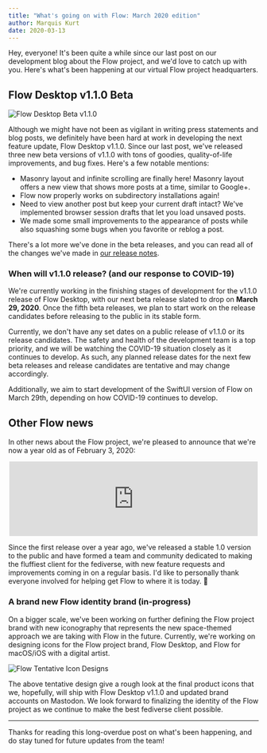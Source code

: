 ```yaml
---
title: "What's going on with Flow: March 2020 edition"
author: Marquis Kurt
date: 2020-03-13
---
```


Hey, everyone! It's been quite a while since our last post on our development blog about the Flow project, and we'd love to catch up with you. Here's what's been happening at our virtual Flow project headquarters.

## Flow Desktop v1.1.0 Beta

![Flow Desktop Beta v1.1.0](/assets/images/press/beta-2020-03-13.png)

Although we might have not been as vigilant in writing press statements and blog posts, we definitely have been hard at work in developing the next feature update, Flow Desktop v1.1.0. Since our last post, we've released three new beta versions of v1.1.0 with tons of goodies, quality-of-life improvements, and bug fixes. Here's a few notable mentions:

- Masonry layout and infinite scrolling are finally here! Masonry layout offers a new view that shows more posts at a time, similar to Google+.
- Flow now properly works on subdirectory installations again!
- Need to view another post but keep your current draft intact? We've implemented browser session drafts that let you load unsaved posts.
- We made some small improvements to the appearance of posts while also squashing some bugs when you favorite or reblog a post.

There's a lot more we've done in the beta releases, and you can read all of the changes we've made in [our release notes](/releases/desktop-beta.html).

### When will v1.1.0 release? (and our response to COVID-19)

We're currently working in the finishing stages of development for the v1.1.0 release of Flow Desktop, with our next beta release slated to drop on **March 29, 2020**. Once the fifth beta releases, we plan to start work on the release candidates before releasing to the public in its stable form.

Currently, we don't have any set dates on a public release of v1.1.0 or its release candidates. The safety and health of the development team is a top priority, and we will be watching the COVID-19 situation closely as it continues to develop. As such, any planned release dates for the next few beta releases and release candidates are tentative and may change accordingly.

Additionally, we aim to start development of the SwiftUI version of Flow on March 29th, depending on how COVID-19 continues to develop.

## Other Flow news

In other news about the Flow project, we're pleased to announce that we're now a year old as of February 3, 2020:

<div style="text-align: center">
<iframe src="https://mastodon.social/@alicerunsonfedora/103737782479874884/embed" class="mastodon-embed" style="max-width: 100%; border: 0;" width="500" allowfullscreen="allowfullscreen"></iframe><script src="https://mastodon.social/embed.js" async="async"></script>
</div>

Since the first release over a year ago, we've released a stable 1.0 version to the public and have formed a team and community dedicated to making the fluffiest client for the fediverse, with new feature requests and improvements coming in on a regular basis. I'd like to personally thank everyone involved for helping get Flow to where it is today. 🎉

### A brand new Flow identity brand (in-progress)

On a bigger scale, we've been working on further defining the Flow project brand with new iconography that represents the new space-themed approach we are taking with Flow in the future. Currently, we're working on designing icons for the Flow project brand, Flow Desktop, and Flow for macOS/iOS with a digital artist.

![Flow Tentative Icon Designs](/assets/images/press/brand-2020-03-13.png)

The above tentative design give a rough look at the final product icons that we, hopefully, will ship with Flow Desktop v1.1.0 and updated brand accounts on Mastodon. We look forward to finalizing the identity of the Flow project as we continue to make the best fediverse client possible.

---

Thanks for reading this long-overdue post on what's been happening, and do stay tuned for future updates from the team!